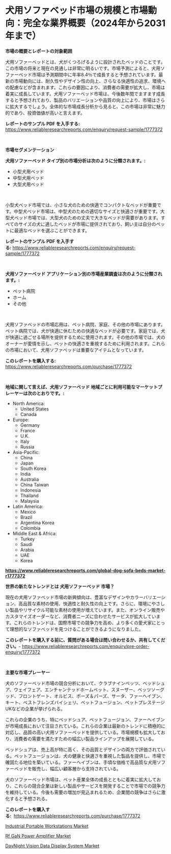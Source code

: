 <p><h1>犬用ソファベッド市場の規模と市場動向：完全な業界概要（2024年から2031年まで）</h1></p><p><strong>市場の概要とレポートの対象範囲</strong></p>
<p><p>犬用ソファーベッドとは、犬がくつろげるように設計されたベッドのことです。この市場の将来と現在の見通しは非常に明るいです。市場予測によると、犬用ソファーベッド市場は予測期間中に年率8.4％で成長すると予想されています。最新の市場動向には、耐久性やデザイン性の向上、さらなる快適性の追求、環境への配慮などが含まれます。これらの要因により、消費者の需要が拡大し、市場は着実に成長しています。犬用ソファーベッド市場は、今後数年間でますます成長すると予想されており、製品のバリエーションや品質の向上により、市場はさらに拡大するでしょう。全体的な市場成長分析から見ると、この市場は非常に魅力的であり、投資価値が高いと言えます。</p></p>
<p><strong>レポートのサンプル PDF を入手する:</strong> <a href="https://www.reliableresearchreports.com/enquiry/request-sample/1777372">https://www.reliableresearchreports.com/enquiry/request-sample/1777372</a></p>
<p>&nbsp;</p>
<p><strong>市場セグメンテーション</strong></p>
<p><strong>犬用ソファーベッド タイプ別の市場分析は次のように分類されます。:</strong></p>
<p><ul><li>小型犬用ベッド</li><li>中型犬用ベッド</li><li>大型犬用ベッド</li></ul></p>
<p>&nbsp;</p>
<p><p>小型犬ベッド市場では、小さな犬のための快適でコンパクトなベッドが重要です。中型犬ベッド市場は、中型犬のための適切なサイズと快適さが重要です。大型犬ベッド市場では、大型犬のための丈夫で大きなベッドが需要があります。すべてのサイズの犬に適したベッドが市場に提供されており、飼い主は自分のペットに最適なベッドを選ぶことができます。</p></p>
<p><strong>レポートのサンプル PDF を入手する:</strong>&nbsp;<a href="https://www.reliableresearchreports.com/enquiry/request-sample/1777372">https://www.reliableresearchreports.com/enquiry/request-sample/1777372</a></p>
<p>&nbsp;</p>
<p><strong> 犬用ソファーベッド アプリケーション別の市場産業調査は次のように分類されます。:</strong></p>
<p><ul><li>ペット病院</li><li>ホーム</li><li>その他</li></ul></p>
<p>&nbsp;</p>
<p><p>犬用ソファベッドの市場応用は、ペット病院、家庭、その他の市場にあります。ペット病院では、犬が快適に休むための快適なベッドが必要です。家庭では、犬が快適に過ごせる場所を提供するために使用されます。その他の市場では、犬のオーナーが愛情を示し、ペットの快適さを重視するために利用されます。これらの市場において、犬用ソファベッドは重要なアイテムとなっています。</p></p>
<p><strong>このレポートを購入する:</strong>&nbsp; <a href="https://www.reliableresearchreports.com/purchase/1777372">https://www.reliableresearchreports.com/purchase/1777372</a></p>
<p>&nbsp;</p>
<p><strong>地域に関して言えば、犬用ソファーベッド 地域ごとに利用可能なマーケットプレーヤーは次のとおりです。:</strong></p>
<p><ul>
    <li>
        North America:
        <ul>
            <li>United States</li>
            <li>Canada</li>
        </ul>
    </li>
    <li>
        Europe:
        <ul>
            <li>Germany</li>
            <li>France</li>
            <li>U.K.</li>
            <li>Italy</li>
            <li>Russia</li>
        </ul>
    </li>
    <li>
        Asia-Pacific:
        <ul>
            <li>China</li>
            <li>Japan</li>
            <li>South Korea</li>
            <li>India</li>
            <li>Australia</li>
            <li>China Taiwan</li>
            <li>Indonesia</li>
            <li>Thailand</li>
            <li>Malaysia</li>
        </ul>
    </li>
    <li>
        Latin America:
        <ul>
            <li>Mexico</li>
            <li>Brazil</li>
            <li>Argentina Korea</li>
            <li>Colombia</li>
        </ul>
    </li>
    <li>
        Middle East & Africa:
        <ul>
            <li>Turkey</li>
            <li>Saudi</li>
            <li>Arabia</li>
            <li>UAE</li>
            <li>Korea</li>
        </ul>
    </li>
    </ul></p>
<p><strong><a href="https://www.reliableresearchreports.com/global-dog-sofa-beds-market-r1777372">https://www.reliableresearchreports.com/global-dog-sofa-beds-market-r1777372</a></strong>&nbsp;</p>
<p><strong>世界の新たなトレンドとは 犬用ソファーベッド 市場？</strong></p>
<p><p>現在の犬用ソファベッド市場の新興傾向は、豊富なデザインやカラーバリエーション、高品質な素材の使用、快適性と耐久性の向上です。さらに、環境にやさしい製品やリサイクル可能な素材の使用が増えています。また、オンライン販売やカスタマイズオーダーなど、消費者ニーズに合わせたサービスが拡大しています。これらのトレンドは、国際市場での競争力を高め、より多くの愛犬家にとって理想的なソファベッドを見つけることができるようになりました。</p></p>
<p><strong>このレポートを購入する前に、質問がある場合は問い合わせるか、共有してください。</strong>- <a href="https://www.reliableresearchreports.com/enquiry/pre-order-enquiry/1777372">https://www.reliableresearchreports.com/enquiry/pre-order-enquiry/1777372</a></p>
<p>&nbsp;</p>
<p><strong>主要な市場プレーヤー</strong></p>
<p><p>犬のソファーベッド市場の競合分析において、クラブナインペッツ、ベッドシュア、ウェイフェア、エンチャンテッドホームペット、スヌーザー、ペッツソーグッド、フロントゲート、オルビス、ポーズ＆パーズ、サータ、ファーヘイブン、キート、ベストフレンズバイシェリ、ペットフュージョン、ペットプレステージUKなどの企業が挙げられる。</p><p>これらの企業のうち、特にベッドシュア、ペットフュージョン、ファーヘイブンが市場成長において注目されている。これらの企業は最新のトレンドに積極的に対応し、品質の高い犬用ソファーベッドを提供している。市場規模も拡大しており、消費者の需要を満たすための幅広い製品ラインアップを展開している。</p><p>ベッドシュアは、売上高が特に高く、その品質とデザインの両方で評価されている。ペットフュージョンは、犬の健康と快適さを重視した製品を提供し、市場で確固たる地位を築いている。ファーヘイブンは、手頃な価格で高品質な犬用ソファーベッドを販売し、幅広い顧客層から支持されている。</p><p>犬のソファーベッド市場は、ペット産業全体の成長とともに着実に拡大しており、これらの競合企業は新しい製品やサービスを開発することで市場での競争力を維持している。今後も需要の増加が見込まれるため、企業間の競争はさらに激化すると予想される。</p></p>
<p><strong>このレポートを購入する:</strong>&nbsp;&nbsp;<a href="https://www.reliableresearchreports.com/purchase/1777372">https://www.reliableresearchreports.com/purchase/1777372</a></p>
<p><p><a href="https://unruly-ladybug-44b.notion.site/Industrial-Portable-Workstations-Market-Trends-Forecast-and-Competitive-Analysis-to-2031-9ee30a199be94b26887c7aa4f4bbfd9a">Industrial Portable Workstations Market</a></p><p><a href="https://meowing-lemming-dd3.notion.site/Rf-GaN-Power-Amplifier-Market-Analysis-and-Sze-Forecasted-for-period-from-2024-to-2031-8dcecd58779a45dea3870b19585bf919">Rf GaN Power Amplifier Market</a></p><p><a href="https://shimmer-gardenia-37a.notion.site/DayNight-Vision-Data-Display-System-Market-Furnishes-Information-on-Market-Share-Market-Trends-and-50748047bba449868895fe8a47535193">DayNight Vision Data Display System Market</a></p></p>